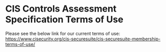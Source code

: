 # CIS Controls Assessment Specification Terms of Use
Please see the below link for our current terms of use:
https://www.cisecurity.org/cis-securesuite/cis-securesuite-membership-terms-of-use/
